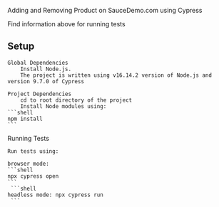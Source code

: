 Adding and Removing Product on SauceDemo.com using Cypress

Find information above for running tests
## Setup

    Global Dependencies
        Install Node.js.
        The project is written using v16.14.2 version of Node.js and version 9.7.0 of Cypress

    Project Dependencies
        cd to root directory of the project
        Install Node modules using:
    ```shell
    npm install
    ```
Running Tests

    Run tests using:

    browser mode:
    ```shell
    npx cypress open
    ```
     ```shell
    headless mode: npx cypress run
     ```

